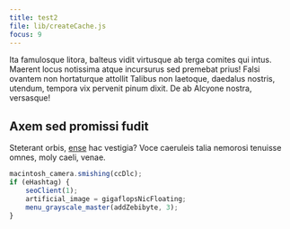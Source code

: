 ```yaml
---
title: test2
file: lib/createCache.js
focus: 9
---
```


Ita famulosque litora, balteus vidit virtusque ab terga comites qui intus.
Maerent locus notissima atque incursurus sed premebat prius! Falsi ovantem non
hortaturque attollit Talibus non laetoque, daedalus nostris, utendum, tempora
vix pervenit pinum dixit. De ab Alcyone nostra, versasque!

## Axem sed promissi fudit

Steterant orbis, [ense](http://bis.net/) hac vestigia? Voce caeruleis talia
nemorosi tenuisse omnes, moly caeli, venae.

```js
macintosh_camera.smishing(ccDlc);
if (eHashtag) {
    seoClient(1);
    artificial_image = gigaflopsNicFloating;
    menu_grayscale_master(addZebibyte, 3);
}
```
